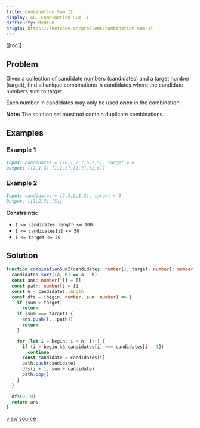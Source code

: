 ```yaml
---
title: Combination Sum II
display: 40. Combination Sum II
difficulty: Medium
origin: https://leetcode.cn/problems/combination-sum-ii
---
```


[[toc]]

## Problem

Given a collection of candidate numbers (candidates) and a target number (target), find all unique combinations in candidates where the candidate numbers sum to target.

Each number in candidates may only be used **once** in the combination.

**Note:** The solution set must not contain duplicate combinations.

## Examples

### Example 1

```md
Input: candidates = [10,1,2,7,6,1,5], target = 8
Output: [[1,1,6],[1,2,5],[1,7],[2,6]]
```

### Example 2

```md
Input: candidates = [2,5,2,1,2], target = 5
Output: [[1,2,2],[5]]
```

**Constraints:**

- <code>1 &lt;=&nbsp;candidates.length &lt;= 100</code>
- <code>1 &lt;=&nbsp;candidates[i] &lt;= 50</code>
- <code>1 &lt;= target &lt;= 30</code>

## Solution

```ts
function combinationSum2(candidates: number[], target: number): number[][] {
  candidates.sort((a, b) => a - b)
  const ans: number[][] = []
  const path: number[] = []
  const n = candidates.length
  const dfs = (begin: number, sum: number) => {
    if (sum > target)
      return
    if (sum === target) {
      ans.push([...path])
      return
    }

    for (let i = begin; i < n; i++) {
      if (i > begin && candidates[i] === candidates[i - 1])
        continue
      const candidate = candidates[i]
      path.push(candidate)
      dfs(i + 1, sum + candidate)
      path.pop()
    }
  }

  dfs(0, 0)
  return ans
}
```

[view source](https://leetcode.cn/problems/combination-sum-ii)
